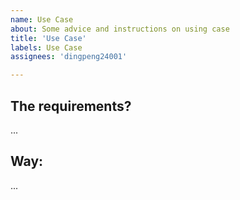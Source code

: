 ```yaml
---
name: Use Case
about: Some advice and instructions on using case
title: 'Use Case'
labels: Use Case
assignees: 'dingpeng24001'

---
```


## The requirements?
...

## Way:
...
